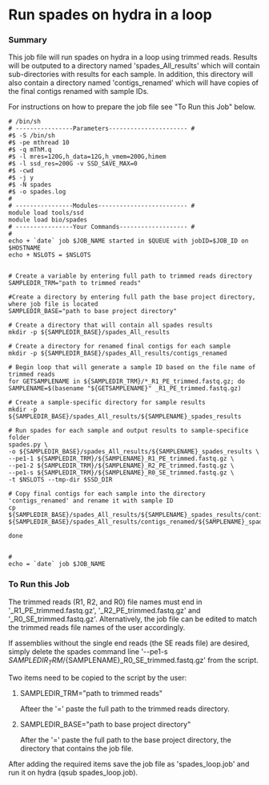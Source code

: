 # Run spades on hydra in a loop
### Summary
This job file will run spades on hydra in a loop using trimmed reads. Results will be outputed to a directory named 'spades_All_results' which will contain sub-directories with results for each sample. 
In addition, this directory will also contain a directory named 'contigs_renamed' which will have copies of the final contigs renamed with sample IDs.

For instructions on how to prepare the job file see "To Run this Job" below.

```
# /bin/sh
# ----------------Parameters---------------------- #
#$ -S /bin/sh
#$ -pe mthread 10
#$ -q mThM.q
#$ -l mres=120G,h_data=12G,h_vmem=200G,himem
#$ -l ssd_res=200G -v SSD_SAVE_MAX=0
#$ -cwd
#$ -j y
#$ -N spades
#$ -o spades.log
#
# ----------------Modules------------------------- #
module load tools/ssd
module load bio/spades
# ----------------Your Commands------------------- #
#
echo + `date` job $JOB_NAME started in $QUEUE with jobID=$JOB_ID on $HOSTNAME
echo + NSLOTS = $NSLOTS


# Create a variable by entering full path to trimmed reads directory
SAMPLEDIR_TRM="path to trimmed reads"

#Create a directory by entering full path the base project directory, where job file is located
SAMPLEDIR_BASE="path to base project directory"

# Create a directory that will contain all spades results
mkdir -p ${SAMPLEDIR_BASE}/spades_All_results

# Create a directory for renamed final contigs for each sample
mkdir -p ${SAMPLEDIR_BASE}/spades_All_results/contigs_renamed

# Begin loop that will generate a sample ID based on the file name of trimmed reads
for GETSAMPLENAME in ${SAMPLEDIR_TRM}/*_R1_PE_trimmed.fastq.gz; do
SAMPLENAME=$(basename "${GETSAMPLENAME}" _R1_PE_trimmed.fastq.gz)

# Create a sample-specific directory for sample results
mkdir -p ${SAMPLEDIR_BASE}/spades_All_results/${SAMPLENAME}_spades_results

# Run spades for each sample and output results to sample-specifice folder
spades.py \
-o ${SAMPLEDIR_BASE}/spades_All_results/${SAMPLENAME}_spades_results \
--pe1-1 ${SAMPLEDIR_TRM}/${SAMPLENAME}_R1_PE_trimmed.fastq.gz \
--pe1-2 ${SAMPLEDIR_TRM}/${SAMPLENAME}_R2_PE_trimmed.fastq.gz \
--pe1-s ${SAMPLEDIR_TRM}/${SAMPLENAME}_R0_SE_trimmed.fastq.gz \
-t $NSLOTS --tmp-dir $SSD_DIR

# Copy final contigs for each sample into the directory 'contigs_renamed' and rename it with sample ID
cp ${SAMPLEDIR_BASE}/spades_All_results/${SAMPLENAME}_spades_results/contigs.fasta ${SAMPLEDIR_BASE}/spades_All_results/contigs_renamed/${SAMPLENAME}_spades_contigs.fasta

done


#
echo = `date` job $JOB_NAME

```

### To Run this Job
The trimmed reads (R1, R2, and R0) file names must end in '_R1_PE_trimmed.fastq.gz', '_R2_PE_trimmed.fastq.gz' and '_R0_SE_trimmed.fastq.gz'. Alternatively, the job file can be edited to match the trimmed reads file names of the user accordingly.

If assemblies without the single end reads (the SE reads file) are desired, simply delete the spades command line '--pe1-s ${SAMPLEDIR_TRM}/${SAMPLENAME}_R0_SE_trimmed.fastq.gz' from the script.

Two items need to be copied to the script by the user:

1. SAMPLEDIR_TRM="path to trimmed reads"

   Afteer the '=' paste the full path to the trimmed reads directory.

3. SAMPLEDIR_BASE="path to base project directory"

   After the '=' paste the full path to the base project directory, the directory that contains the job file.

After adding the required items save the job file as 'spades_loop.job' and run it on hydra (qsub spades_loop.job).


